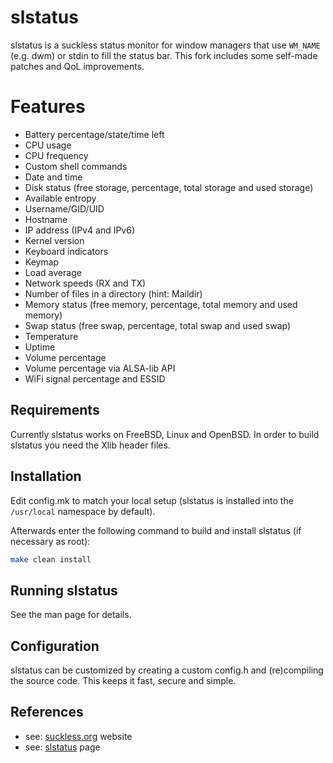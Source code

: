 # slstatus

slstatus is a suckless status monitor for window managers that use `WM_NAME`
(e.g. dwm) or stdin to fill the status bar. This fork includes some self-made
patches and QoL improvements.

# Features

- Battery percentage/state/time left
- CPU usage
- CPU frequency
- Custom shell commands
- Date and time
- Disk status (free storage, percentage, total storage and used storage)
- Available entropy
- Username/GID/UID
- Hostname
- IP address (IPv4 and IPv6)
- Kernel version
- Keyboard indicators
- Keymap
- Load average
- Network speeds (RX and TX)
- Number of files in a directory (hint: Maildir)
- Memory status (free memory, percentage, total memory and used memory)
- Swap status (free swap, percentage, total swap and used swap)
- Temperature
- Uptime
- Volume percentage
- Volume percentage via ALSA-lib API
- WiFi signal percentage and ESSID

## Requirements

Currently slstatus works on FreeBSD, Linux and OpenBSD.
In order to build slstatus you need the Xlib header files.

## Installation

Edit config.mk to match your local setup (slstatus is installed into the
`/usr/local` namespace by default).

Afterwards enter the following command to build and install slstatus (if
necessary as root):

```bash
make clean install
```

## Running slstatus

See the man page for details.

## Configuration

slstatus can be customized by creating a custom config.h and (re)compiling the
source code. This keeps it fast, secure and simple.

## References

- see: [suckless.org](https://suckless.org/) website
- see: [slstatus](https://tools.suckless.org/slstatus/) page

